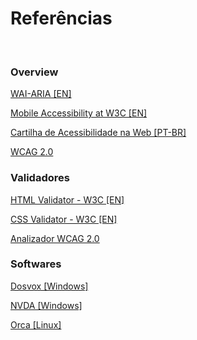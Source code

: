 <h1>Referências</h1><br>

<h3>Overview</h3>
<p><a href="https://www.w3.org/WAI/standards-guidelines/aria/" target="_blank">WAI-ARIA [EN]</A></p>
<p><a href="https://www.w3.org/WAI/standards-guidelines/mobile/" target="_blank">Mobile Accessibility at W3C [EN]</a></p>
<p><a href="https://www.w3c.br/pub/Materiais/PublicacoesW3C/cartilha-w3cbr-acessibilidade-web-fasciculo-I.html" target="_blank">Cartilha de Acessibilidade na Web [PT-BR]</a
></p>
<p><a href="https://www.utad.pt/acessibilidade/" target="_blank">WCAG 2.0</a>

<h3>Validadores</h3>
<p><a href="http://validator.w3.org/" target="_blank">HTML Validator - W3C [EN]</a></p>
<p><a href="http://jigsaw.w3.org/css-validator/" target="_blank">CSS Validator - W3C [EN]</a></p>
<p><a href="https://www.tawdis.net/" target="_blank">Analizador WCAG 2.0</a></p>

<h3>Softwares </h3>
<p><a href="http://intervox.nce.ufrj.br/dosvox/" target="_blank">Dosvox [Windows]</a></p>
<p><a href="https://github.com/nvaccess/nvda" target="_blank">NVDA [Windows]</a></p>
<p><a href="https://wiki.gnome.org/action/show/Projects/Orca?action=show&redirect=Orca" target="_blank">Orca [Linux]</a></p>
